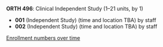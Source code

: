 **ORTH 496**: Clinical Independent Study (1–21 units, by 1)

- **001** (Independent Study) (time and location TBA) by staff
- **002** (Independent Study) (time and location TBA) by staff

[Enrollment numbers over time](./ORTH496.tsv)

